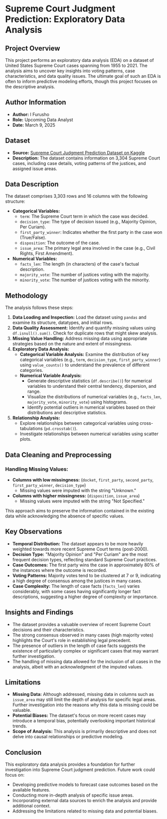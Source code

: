 # Supreme Court Judgment Prediction: Exploratory Data Analysis

## Project Overview

This project performs an exploratory data analysis (EDA) on a dataset of United States Supreme Court cases spanning from 1955 to 2021. The analysis aims to uncover key insights into voting patterns, case characteristics, and data quality issues.  The ultimate goal of such an EDA is often to inform predictive modeling efforts, though this project focuses on the descriptive analysis.

## Author Information

*   **Author:** I Furusho
*   **Role:** Upcoming Data Analyst
*   **Date:** March 9, 2025

## Dataset

*   **Source:** [Supreme Court Judgment Prediction Dataset on Kaggle](https://www.kaggle.com/datasets/deepcontractor/supreme-court-judgment-prediction)
*   **Description:** The dataset contains information on 3,304 Supreme Court cases, including case details, voting patterns of the justices, and assigned issue areas.

## Data Description

The dataset comprises 3,303 rows and 16 columns with the following structure:

*   **Categorical Variables:**
    *   `term`:  The Supreme Court term in which the case was decided.
    *   `decision_type`: The type of decision issued (e.g., Majority Opinion, Per Curiam).
    *   `first_party_winner`: Indicates whether the first party in the case won (True/False).
    *   `disposition`:  The outcome of the case.
    *   `issue_area`: The primary legal area involved in the case (e.g., Civil Rights, First Amendment).
*   **Numerical Variables:**
    *   `facts_len`: The length (in characters) of the case's factual description.
    *   `majority_vote`: The number of justices voting with the majority.
    *   `minority_vote`: The number of justices voting with the minority.

## Methodology

The analysis follows these steps:

1.  **Data Loading and Inspection:** Load the dataset using `pandas` and examine its structure, datatypes, and initial rows.
2.  **Data Quality Assessment:** Identify and quantify missing values using `df.isnull().sum()`.  Check for duplicate rows that might skew analysis.
3.  **Missing Value Handling:** Address missing data using appropriate strategies based on the nature and extent of missingness.
4.  **Exploratory Data Analysis:**
    *   **Categorical Variable Analysis:** Examine the distribution of key categorical variables (e.g., `term`, `decision_type`, `first_party_winner`) using `value_counts()` to understand the prevalence of different categories.
    *   **Numerical Variable Analysis:**
        *   Generate descriptive statistics (`df.describe()`) for numerical variables to understand their central tendency, dispersion, and range.
        *   Visualize the distributions of numerical variables (e.g., `facts_len`, `majority_vote`, `minority_vote`) using histograms.
        *   Identify potential outliers in numerical variables based on their distributions and descriptive statistics.
5.  **Relationship Analysis:**
    *   Explore relationships between categorical variables using cross-tabulations (`pd.crosstab()`).
    *   Investigate relationships between numerical variables using scatter plots.

## Data Cleaning and Preprocessing

### Handling Missing Values:

*   **Columns with low missingness:** (`docket`, `first_party`, `second_party`, `first_party_winner`, `decision_type`)
    *   Missing values were imputed with the string "Unknown."
*   **Columns with higher missingness:** (`disposition`, `issue_area`)
    *   Missing values were imputed with the string "Not Specified."

This approach aims to preserve the information contained in the existing data while acknowledging the absence of specific values.

## Key Observations

*   **Temporal Distribution:** The dataset appears to be more heavily weighted towards more recent Supreme Court terms (post-2000).
*   **Decision Type:**  "Majority Opinion" and "Per Curiam" are the most frequent decision types, reflecting standard Supreme Court practices.
*   **Case Outcomes:** The first party wins the case in approximately 80% of the instances where the outcome is recorded.
*   **Voting Patterns:** Majority votes tend to be clustered at 7 or 9, indicating a high degree of consensus among the justices in many cases.
*   **Case Complexity:** The length of case facts (`facts_len`) varies considerably, with some cases having significantly longer fact descriptions, suggesting a higher degree of complexity or importance.

## Insights and Findings

*   The dataset provides a valuable overview of recent Supreme Court decisions and their characteristics.
*   The strong consensus observed in many cases (high majority votes) highlights the Court's role in establishing legal precedent.
*   The presence of outliers in the length of case facts suggests the existence of particularly complex or significant cases that may warrant further investigation.
*   The handling of missing data allowed for the inclusion of all cases in the analysis, albeit with an acknowledgment of the imputed values.

## Limitations

*   **Missing Data:**  Although addressed, missing data in columns such as `issue_area` may still limit the depth of analysis for specific legal areas.  Further investigation into the reasons *why* this data is missing could be valuable.
*   **Potential Biases:**  The dataset's focus on more recent cases may introduce a temporal bias, potentially overlooking important historical trends.
*   **Scope of Analysis:**  This analysis is primarily descriptive and does not delve into causal relationships or predictive modeling.

## Conclusion

This exploratory data analysis provides a foundation for further investigation into Supreme Court judgment prediction. Future work could focus on:

*   Developing predictive models to forecast case outcomes based on the available features.
*   Conducting more in-depth analysis of specific issue areas.
*   Incorporating external data sources to enrich the analysis and provide additional context.
*   Addressing the limitations related to missing data and potential biases.
